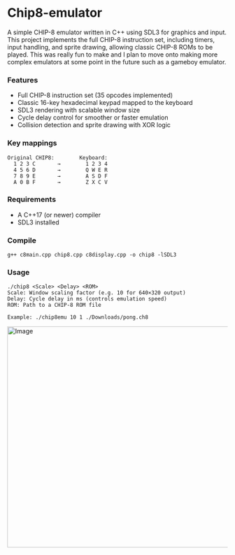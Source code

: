 # Chip8-emulator

A simple CHIP-8 emulator written in C++ using SDL3 for graphics and input.
This project implements the full CHIP-8 instruction set, including timers, input handling, and sprite drawing, allowing classic CHIP-8 ROMs to be played.
This was really fun to make and I plan to move onto making more complex emulators at some point in the future such as a gameboy emulator.


### Features
  * Full CHIP-8 instruction set (35 opcodes implemented)
  * Classic 16-key hexadecimal keypad mapped to the keyboard
  * SDL3 rendering with scalable window size
  * Cycle delay control for smoother or faster emulation
  * Collision detection and sprite drawing with XOR logic


### Key mappings
```
Original CHIP8:        Keyboard:
  1 2 3 C       →        1 2 3 4
  4 5 6 D       →        Q W E R
  7 8 9 E       →        A S D F
  A 0 B F       →        Z X C V
```

### Requirements

  * A C++17 (or newer) compiler
  * SDL3 installed

### Compile
```
g++ c8main.cpp chip8.cpp c8display.cpp -o chip8 -lSDL3
```

### Usage
```
./chip8 <Scale> <Delay> <ROM>
Scale: Window scaling factor (e.g. 10 for 640×320 output)
Delay: Cycle delay in ms (controls emulation speed)
ROM: Path to a CHIP-8 ROM file

Example: ./chip8emu 10 1 ./Downloads/pong.ch8
```

<img width="953" height="506" alt="Image" src="https://github.com/user-attachments/assets/da24d692-417f-42dc-a213-aa0686fcd205" />

